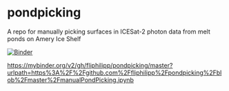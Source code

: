 # pondpicking
A repo for manually picking surfaces in ICESat-2 photon data from melt ponds on Amery Ice Shelf

[![Binder](https://mybinder.org/badge_logo.svg)](https://mybinder.org/v2/gh/fliphilipp/pondpicking/master?urlpath=https%3A%2F%2Fgithub.com%2Ffliphilipp%2Fpondpicking%2Fblob%2Fmaster%2FmanualPondPicking.ipynb)

https://mybinder.org/v2/gh/fliphilipp/pondpicking/master?urlpath=https%3A%2F%2Fgithub.com%2Ffliphilipp%2Fpondpicking%2Fblob%2Fmaster%2FmanualPondPicking.ipynb
